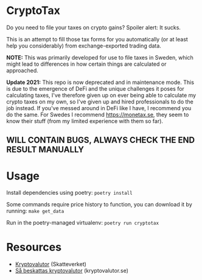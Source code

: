 CryptoTax
=========

Do you need to file your taxes on crypto gains? Spoiler alert: It sucks.

This is an attempt to fill those tax forms for you automatically (or at least help you considerably) from exchange-exported trading data.

**NOTE:** This was primarily developed for use to file taxes in Sweden, which might lead to differences in how certain things are calculated or approached.

**Update 2021:** This repo is now deprecated and in maintenance mode. This is due to the emergence of DeFi and the unique challenges it poses for calculating taxes, I've therefore given up on ever being able to calculate my crypto taxes on my own, so I've given up and hired professionals to do the job instead. If you've messed around in DeFi like I have, I recommend you do the same. For Swedes I recommend https://monetax.se, they seem to know their stuff (from my limited experience with them so far).

## WILL CONTAIN BUGS, ALWAYS CHECK THE END RESULT MANUALLY


# Usage

Install dependencies using poetry: `poetry install`

Some commands require price history to function, you can download it by running: `make get_data`

Run in the poetry-managed virtualenv: `poetry run cryptotax`

# Resources

 - [Kryptovalutor](https://www.skatteverket.se/privat/skatter/vardepapper/andratillgangar/kryptovalutor.4.15532c7b1442f256bae11b60.html) (Skatteverket)
 - [Så beskattas kryptovalutor](https://www.kryptovalutor.se/sa-beskattas-kryptovalutor/) (kryptovalutor.se)
